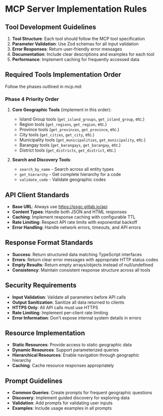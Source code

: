 # MCP Server Implementation Rules

## Tool Development Guidelines

1. **Tool Structure**: Each tool should follow the MCP tool specification
2. **Parameter Validation**: Use Zod schemas for all input validation
3. **Error Responses**: Return user-friendly error messages
4. **Documentation**: Include clear descriptions and examples for each tool
5. **Performance**: Implement caching for frequently accessed data

## Required Tools Implementation Order

Follow the phases outlined in mcp.md:

### Phase 4 Priority Order

1. **Core Geographic Tools** (implement in this order):

   - Island Group tools (`get_island_groups`, `get_island_group`, etc.)
   - Region tools (`get_regions`, `get_region`, etc.)
   - Province tools (`get_provinces`, `get_province`, etc.)
   - City tools (`get_cities`, `get_city`, etc.)
   - Municipality tools (`get_municipalities`, `get_municipality`, etc.)
   - Barangay tools (`get_barangays`, `get_barangay`, etc.)
   - District tools (`get_districts`, `get_district`, etc.)

2. **Search and Discovery Tools**:
   - `search_by_name` - Search across all entity types
   - `get_hierarchy` - Get complete hierarchy for a code
   - `validate_code` - Validate geographic codes

## API Client Standards

- **Base URL**: Always use https://psgc.gitlab.io/api
- **Content Types**: Handle both JSON and HTML responses
- **Caching**: Implement response caching with configurable TTL
- **Rate Limiting**: Respect API rate limits with exponential backoff
- **Error Handling**: Handle network errors, timeouts, and API errors

## Response Format Standards

- **Success**: Return structured data matching TypeScript interfaces
- **Errors**: Return clear error messages with appropriate HTTP status codes
- **Empty Results**: Return empty arrays/objects instead of null/undefined
- **Consistency**: Maintain consistent response structure across all tools

## Security Requirements

- **Input Validation**: Validate all parameters before API calls
- **Output Sanitization**: Sanitize all data returned to clients
- **HTTPS Only**: All API calls must use HTTPS
- **Rate Limiting**: Implement per-client rate limiting
- **Error Information**: Don't expose internal system details in errors

## Resource Implementation

- **Static Resources**: Provide access to static geographic data
- **Dynamic Resources**: Support parameterized queries
- **Hierarchical Resources**: Enable navigation through geographic hierarchy
- **Caching**: Cache resource responses appropriately

## Prompt Guidelines

- **Common Queries**: Create prompts for frequent geographic questions
- **Discovery**: Implement guided discovery for exploring data
- **Validation**: Add prompts for validating user inputs
- **Examples**: Include usage examples in all prompts
